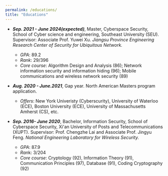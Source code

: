 ```yaml
---
permalink: /educations/
title: "Educations"
---
```


- ***Sep. 2021 - June 2024(expected)***, Master, Cyberspace Security, School of Cyber science and engineering, Southeast University (SEU). Supervisor: Associate Prof. Yuwei Xu. *Jiangsu Province Engineering Research Center of Security for Ubiquitous Network.*
  - *GPA*: 89.2
  - *Rank*: 29/396
  - *Core course*: Algorithm Design and Analysis (86); Network information security and information hiding (96); Mobile communications and wireless network security (89)

- ***Aug. 2020 - June.2021***, Gap year. North American Masters program application.
  - *Offers*: New York Univeristy (Cyberscurity),  University of Waterloo (ECE), Boston University (ECE), University of Massachusetts Amherst (CS), etc.


- ***Sep. 2016- June 2020***, Bachelor, Information Security, School of Cyberspace Security, Xi'an University of Posts and Telecommunications (XUPT). Supervisor: Prof. Chengzhe Lai and Associate Prof. Jingyu Feng. *National Engineering Laboratory for Wireless Security.*
  - *GPA*: 87.9
  - *Ran*k: 3/204
  - *Core course*: Cryptology (92), Information Theory (91), Communication Principles (97), Database (91), Coding Cryptography (92)
  
